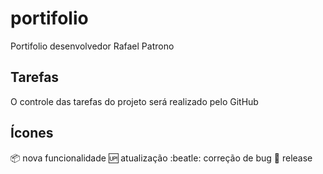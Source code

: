 # portifolio
Portifolio desenvolvedor Rafael Patrono

## Tarefas

O controle das tarefas do projeto será realizado pelo GitHub

## Ícones

:package: nova funcionalidade
:up: atualização
:beatle: correção de bug
:checkered_flag: release
